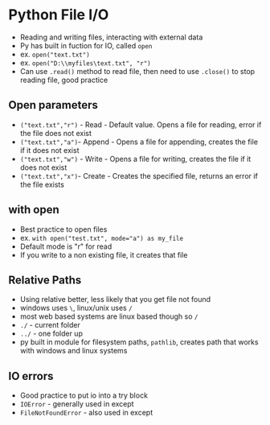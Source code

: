 # Python File I/O

- Reading and writing files, interacting with external data
- Py has built in fuction for IO, called `open`
- ex. `open("text.txt")`
- ex. `open("D:\\myfiles\text.txt", "r")`
- Can use `.read()` method to read file, then need to use `.close()` to stop reading file, good practice

## Open parameters

- `("text.txt","r")` - Read - Default value. Opens a file for reading, error if the file does not exist
- `("text.txt","a")`- Append - Opens a file for appending, creates the file if it does not exist
- `("text.txt","w")` - Write - Opens a file for writing, creates the file if it does not exist
- `("text.txt","x")`- Create - Creates the specified file, returns an error if the file exists

## with open

- Best practice to open files
- ex. `with open("test.txt", mode="a") as my_file`
- Default mode is "r" for read
- If you write to a non existing file, it creates that file

## Relative Paths

- Using relative better, less likely that you get file not found
- windows uses `\`, linux/unix uses `/`
- most web based systems are linux based though so `/`
- `./` - current folder
- `../` - one folder up
- py built in module for filesystem paths, `pathlib`, creates path that works with windows and linux systems

## IO errors

- Good practice to put io into a try block
- `IOError` - generally used in except
- `FileNotFoundError` - also used in except
